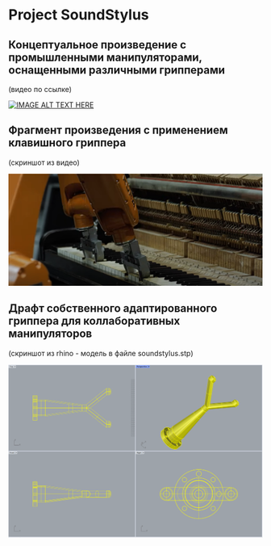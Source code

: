 # Project SoundStylus

## Концептуальное произведение с промышленными манипуляторами, оснащенными различными грипперами

(видео по ссылке)

[![IMAGE ALT TEXT HERE](https://img.youtube.com/vi/bAdqazixuRY/0.jpg)](https://www.youtube.com/watch?v=bAdqazixuRY)

## Фрагмент произведения с применением клавишного гриппера

(скриншот из видео)

![Poster](img/soundstylus-concept.png)

## Драфт собственного адаптированного гриппера для коллаборативных манипуляторов

(скриншот из rhino - модель в файле soundstylus.stp)

![Poster](img/soundstylus-preview.png)




